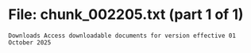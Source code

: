 ﻿# File: chunk_002205.txt (part 1 of 1)
```
Downloads Access downloadable documents for version effective 01 October 2025
```

